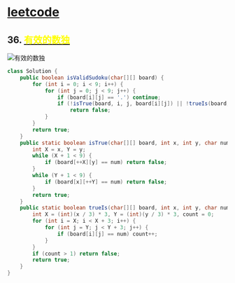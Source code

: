 # [leetcode](../leetcode.md)

## 36. [<font color=yellow>有效的数独</font>](https://leetcode-cn.com/problems/valid-sudoku/)
![有效的数独](https://assets.leetcode-cn.com/aliyun-lc-upload/uploads/2021/04/12/250px-sudoku-by-l2g-20050714svg.png)

```java
class Solution {
	public boolean isValidSudoku(char[][] board) {
		for (int i = 0; i < 9; i++) {
			for (int j = 0; j < 9; j++) {
				if (board[i][j] == '.') continue;
				if (!isTrue(board, i, j, board[i][j]) || !trueIs(board, i, j, board[i][j]))
					return false;
			}
		}
		return true;
	}
	public static boolean isTrue(char[][] board, int x, int y, char num) {
		int X = x, Y = y;
		while (X + 1 < 9) {
			if (board[++X][y] == num) return false;
		}
		while (Y + 1 < 9) {
			if (board[x][++Y] == num) return false;
		}
		return true;
	}
	public static boolean trueIs(char[][] board, int x, int y, char num) {
		int X = (int)(x / 3) * 3, Y = (int)(y / 3) * 3, count = 0;
		for (int i = X; i < X + 3; i++) {
			for (int j = Y; j < Y + 3; j++) {
				if (board[i][j] == num) count++;
			}
		}
		if (count > 1) return false;
		return true;
	}
}
```